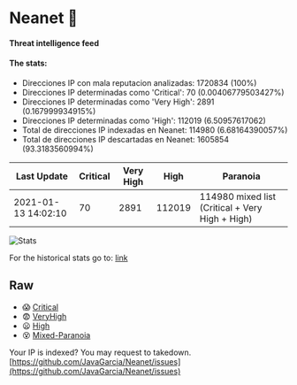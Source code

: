 # Neanet :hocho:
#### Threat intelligence feed
#### The stats:

- Direcciones IP con mala reputacion analizadas: 1720834 (100%)
- Direcciones IP determinadas como 'Critical':  70 (0.00406779503427%)
- Direcciones IP determinadas como 'Very High':  2891 (0.167999934915%)
- Direcciones IP determinadas como 'High':  112019 (6.50957617062)
- Total de direcciones IP indexadas en Neanet:  114980 (6.68164390057%)
- Total de direcciones IP descartadas en Neanet:  1605854 (93.3183560994%)

| Last Update | Critical | Very High | High | Paranoia |
| --- | --- | --- | --- | --- |
| 2021-01-13 14:02:10 | 70 | 2891 | 112019 | 114980 mixed list (Critical + Very High + High)|

![Stats](https://docs.google.com/spreadsheets/d/e/2PACX-1vSnaNMIXVabIpDJjufMlzH7poXnshF3mgd8Is1g9ytUEzVsP5my4Trn8f-xkoLLQ38xpL3HtmUexLo6/pubchart?oid=501124687&format=image)

For the historical stats go to: [link](/stats.csv)
## Raw
- :scream: [Critical](https://raw.githubusercontent.com/JavaGarcia/Neanet/master/blacklists/neanet_critical.txt)
- :fearful: [VeryHigh](https://raw.githubusercontent.com/JavaGarcia/Neanet/master/blacklists/neanet_veryHigh.txtt)
- :frowning: [High](https://raw.githubusercontent.com/JavaGarcia/Neanet/master/blacklists/neanet_high.txt)
- :dizzy_face: [Mixed-Paranoia](https://raw.githubusercontent.com/JavaGarcia/Neanet/master/blacklists/neanet_all.txt)


Your IP is indexed? You may request to takedown. [https://github.com/JavaGarcia/Neanet/issues](https://github.com/JavaGarcia/Neanet/issues)












































































































































































































































































































































































































































































































































































































































































































































































































































































































































































































































































































































































































































































































































































































































































































































































































































































































































































































































































































































































































































































































































































































































































































































































































































































































































































































































































































































































































































































































































































































































































































































































































































































































































































































































































































































































































